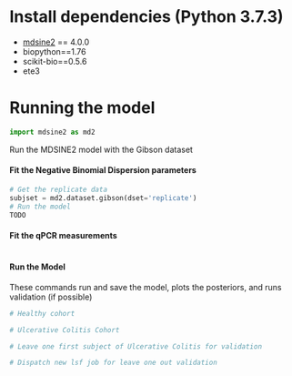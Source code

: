 # Install dependencies (Python 3.7.3)
* [mdsine2](https://github.com/gerberlab/PyLab) == 4.0.0
* biopython==1.76
* scikit-bio==0.5.6
* ete3

# Running the model
```python
import mdsine2 as md2
```
Run the MDSINE2 model with the Gibson dataset


#### Fit the Negative Binomial Dispersion parameters
```python
# Get the replicate data
subjset = md2.dataset.gibson(dset='replicate')
# Run the model
TODO
```

#### Fit the qPCR measurements
```python
```

#### Run the Model

These commands run and save the model, plots the posteriors, and runs validation (if possible)

```python
# Healthy cohort
```
```python
# Ulcerative Colitis Cohort
```
```python
# Leave one first subject of Ulcerative Colitis for validation
```
```python
# Dispatch new lsf job for leave one out validation
```